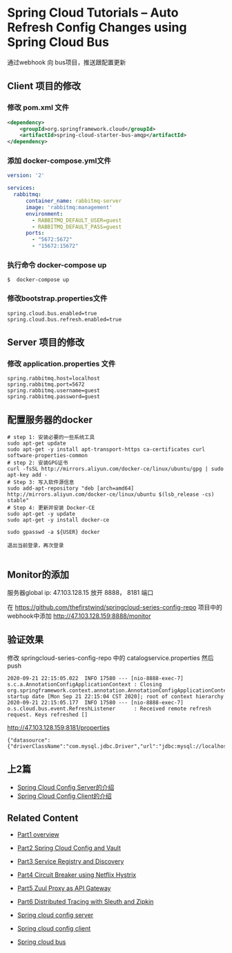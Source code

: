# Spring Cloud Tutorials – Auto Refresh Config Changes using Spring Cloud Bus

<!--https://www.sivalabs.in/2017/08/spring-cloud-tutorials-auto-refresh-config-changes-using-spring-cloud-bus/-->
通过webhook 向 bus项目，推送跟配置更新

## Client 项目的修改
### 修改 pom.xml 文件
```xml
<dependency>
	<groupId>org.springframework.cloud</groupId>
	<artifactId>spring-cloud-starter-bus-amqp</artifactId>
</dependency>
```
### 添加 docker-compose.yml文件
```yml
version: '2'

services:
  rabbitmq:
      container_name: rabbitmq-server
      image: 'rabbitmq:management'
      environment:
        - RABBITMQ_DEFAULT_USER=guest
        - RABBITMQ_DEFAULT_PASS=guest
      ports:
        - "5672:5672"
        - "15672:15672"
```
### 执行命令 docker-compose up
```shell
$  docker-compose up
```
### 修改bootstrap.properties文件
```
spring.cloud.bus.enabled=true
spring.cloud.bus.refresh.enabled=true
```

## Server 项目的修改
### 修改 application.properties 文件
```
spring.rabbitmq.host=localhost
spring.rabbitmq.port=5672
spring.rabbitmq.username=guest
spring.rabbitmq.password=guest

```

## 配置服务器的docker
```
# step 1: 安装必要的一些系统工具
sudo apt-get update
sudo apt-get -y install apt-transport-https ca-certificates curl software-properties-common
# step 2: 安装GPG证书
curl -fsSL http://mirrors.aliyun.com/docker-ce/linux/ubuntu/gpg | sudo apt-key add -
# Step 3: 写入软件源信息
sudo add-apt-repository "deb [arch=amd64] http://mirrors.aliyun.com/docker-ce/linux/ubuntu $(lsb_release -cs) stable"
# Step 4: 更新并安装 Docker-CE
sudo apt-get -y update
sudo apt-get -y install docker-ce

sudo gpasswd -a ${USER} docker

退出当前登录，再次登录


```
## Monitor的添加

服务器global ip: 47.103.128.15
放开 8888， 8181 端口

在 https://github.com/thefirstwind/springcloud-series-config-repo 项目中的webhook中添加
http://47.103.128.159:8888/monitor



## 验证效果
修改 springcloud-series-config-repo 中的 catalogservice.properties
然后 push
```
2020-09-21 22:15:05.022  INFO 17580 --- [nio-8888-exec-7] s.c.a.AnnotationConfigApplicationContext : Closing org.springframework.context.annotation.AnnotationConfigApplicationContext@10c00739: startup date [Mon Sep 21 22:15:04 CST 2020]; root of context hierarchy
2020-09-21 22:15:05.177  INFO 17580 --- [nio-8888-exec-7] o.s.cloud.bus.event.RefreshListener      : Received remote refresh request. Keys refreshed []
```

http://47.103.128.159:8181/properties
```
{"datasource":{"driverClassName":"com.mysql.jdbc.Driver","url":"jdbc:mysql://localhost:3306/catalog","username":"root","password":"dev@990990"},"name":"kei6"}
```

## 上2篇
* [Spring Cloud Config Server的介绍](README11_Spring_Cloud_Config_Server.md)
* [Spring Cloud Config Client的介绍](README11_Spring_Cloud_Config_Client.md)

## Related Content
* [Part1 overview](README.md)
* [Part2 Spring Cloud Config and Vault](README02_Config_Vault.md)
* [Part3 Service Registry and Discovery](README03_Registry_Discovery.md)
* [Part4 Circuit Breaker using Netflix Hystrix](README04_Circuit_Breaker.md)
* [Part5 Zuul Proxy as API Gateway](README05_API_Gateway.md)
* [Part6 Distributed Tracing with Sleuth and Zipkin](README06_Distributed_Tracing.md)

* [Spring cloud config server](README11_Spring_Cloud_Config_Server.md)
* [Spring cloud config client](README11_Spring_Cloud_Config_Client.md)
* [Spring cloud bus]()
